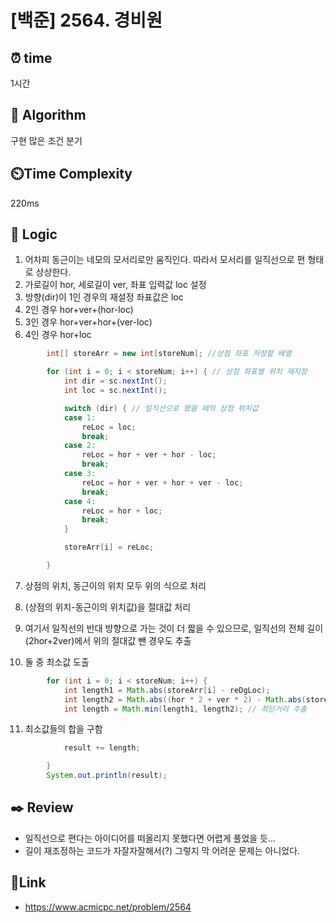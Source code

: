 # [백준] 2564. 경비원
 
## ⏰  **time**
1시간

## :pushpin: **Algorithm**
구현
많은 조건 분기

## ⏲️**Time Complexity**
220ms

## :round_pushpin: **Logic**
1. 어차피 동근이는 네모의 모서리로만 움직인다. 따라서 모서리를 일직선으로 편 형태로 상상한다.
2. 가로길이 hor, 세로길이 ver, 좌표 입력값 loc 설정
3. 방향(dir)이 1인 경우의 재설정 좌표값은 loc
4. 2인 경우 hor+ver+(hor-loc)
5. 3인 경우 hor+ver+hor+(ver-loc)
6. 4인 경우 hor+loc
```java
        int[] storeArr = new int[storeNum]; //상점 좌표 저장할 배열 

        for (int i = 0; i < storeNum; i++) { // 상점 좌표별 위치 재지정
            int dir = sc.nextInt();
            int loc = sc.nextInt();

            switch (dir) { // 일직선으로 폈을 때의 상점 위치값
            case 1:
                reLoc = loc;
                break;
            case 2:
                reLoc = hor + ver + hor - loc;
                break;
            case 3:
                reLoc = hor + ver + hor + ver - loc;
                break;
            case 4:
                reLoc = hor + loc;
                break;
            }

            storeArr[i] = reLoc;

        }
```

7. 상점의 위치, 동근이의 위치 모두 위의 식으로 처리

8. (상점의 위치-동근이의 위치값)을 절대값 처리
9. 여기서 일직선의 반대 방향으로 가는 것이 더 짧을 수 있으므로, 일직선의 전체 길이(2hor+2ver)에서 위의 절대값 뺀 경우도 추출
10. 둘 중 최소값 도출
```java
        for (int i = 0; i < storeNum; i++) {
            int length1 = Math.abs(storeArr[i] - reDgLoc);
            int length2 = Math.abs((hor * 2 + ver * 2) - Math.abs(storeArr[i] - reDgLoc));
            int length = Math.min(length1, length2); // 최단거리 추출
```

11. 최소값들의 합을 구함
```java
            result += length;

        }
        System.out.println(result);
```

## :black_nib: **Review**
- 일직선으로 편다는 아이디어를 떠올리지 못했다면 어렵게 풀었을 듯...
- 길이 재조정하는 코드가 자잘자잘해서(?) 그렇지 막 어려운 문제는 아니었다.

## 📡**Link**
- https://www.acmicpc.net/problem/2564
